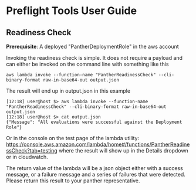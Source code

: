 # Preflight Tools User Guide

## Readiness Check

**Prerequisite**: A deployed "PantherDeploymentRole" in the aws account

Invoking the readiness check is simple. It does not require a payload and can either be invoked on the command line with something like this

```
aws lambda invoke --function-name "PantherReadinessCheck" --cli-binary-format raw-in-base64-out output.json
```

The result will end up in output.json in this example

```
[12:18] user@host $> aws lambda invoke --function-name "PantherReadinessCheck" --cli-binary-format raw-in-base64-out output.json
[12:18] user@host $> cat output.json
{"Message": "All evaluations were successful against the Deployment Role"}
```

Or in the console on the test page of the lambda utility:
https://console.aws.amazon.com/lambda/home#/functions/PantherReadinessCheck?tab=testing where the result will show up in the Details dropdown or in cloudwatch.

The return value of the lambda will be a json object either with a success message, or a failure message and a series of failures that were detected. Please return this result to your panther representative.
